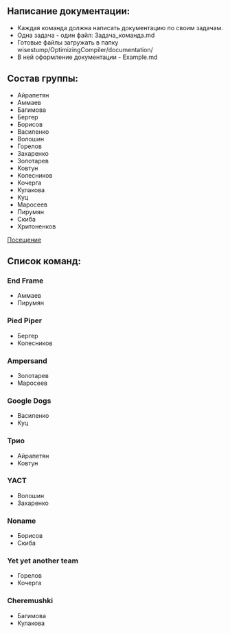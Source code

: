 ## Написание документации:
* Каждая команда должна написать документацию по своим задачам. 
* Одна задача - один файл: Задача_команда.md
* Готовые файлы загружать в папку wisestump/OptimizingCompiler/documentation/
* В ней оформление документации - Example.md

## Состав группы:
* Айрапетян
* Аммаев
* Багимова
* Бергер
* Борисов
* Василенко
* Волошин
* Горелов
* Захаренко
* Золотарев
* Ковтун
* Колесников
* Кочерга
* Кулакова
* Куц
* Маросеев
* Пирумян
* Скиба
* Хритоненков

[Посещение](https://docs.google.com/spreadsheets/d/1nqCRnxQ8e4WUuJopnV718vXQG6LPi29PySZhQeGYSOw/edit#gid=0)

## Список команд:

### End Frame
* Аммаев
* Пирумян

### Pied Piper
* Бергер
* Колесников

### Ampersand
* Золотарев
* Маросеев

### Google Dogs
* Василенко
* Куц

### Трио
* Айрапетян
* Ковтун

### YACT
* Волошин
* Захаренко

### Noname
* Борисов
* Скиба

### Yet yet another team
* Горелов
* Кочерга

### Сheremushki
* Багимова
* Кулакова
